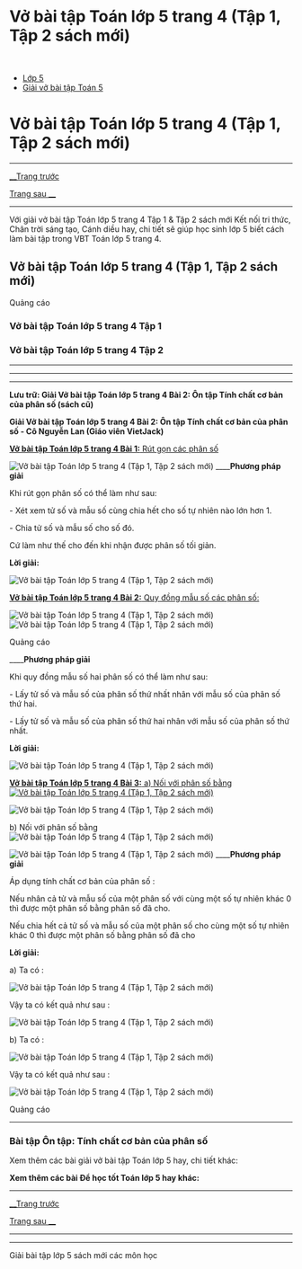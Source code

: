 # Vở bài tập Toán lớp 5 trang 4 (Tập 1, Tập 2 sách mới)

﻿

  * [Lớp 5](https://vietjack.com/series/lop-5.jsp)
  * [Giải vở bài tập Toán 5](https://vietjack.com/giai-vo-bai-tap-toan-5/index.jsp)



# Vở bài tập Toán lớp 5 trang 4 (Tập 1, Tập 2 sách mới)

* * *

[__Trang trước](https://vietjack.com/giai-vo-bai-tap-toan-5/bai-1-on-tap-khai-niem-ve-phan-so.jsp)

[Trang sau __](https://vietjack.com/giai-vo-bai-tap-toan-5/bai-3-on-tap-so-sanh-hai-phan-so.jsp)

* * *

Với giải vở bài tập Toán lớp 5 trang 4 Tập 1 & Tập 2 sách mới Kết nối tri thức, Chân trời sáng tạo, Cánh diều hay, chi tiết sẽ giúp học sinh lớp 5 biết cách làm bài tập trong VBT Toán lớp 5 trang 4.

## Vở bài tập Toán lớp 5 trang 4 (Tập 1, Tập 2 sách mới)

Quảng cáo

### Vở bài tập Toán lớp 5 trang 4 Tập 1

### Vở bài tập Toán lớp 5 trang 4 Tập 2

* * *

* * *

* * *

**Lưu trữ: Giải Vở bài tập Toán lớp 5 trang 4 Bài 2: Ôn tập Tính chất cơ bản của phân số (sách cũ)**

**Giải Vở bài tập Toán lớp 5 trang 4 Bài 2: Ôn tập Tính chất cơ bản của phân số - Cô Nguyễn Lan (Giáo viên VietJack)**

[**Vở bài tập Toán lớp 5 trang 4 Bài 1:** Rút gọn các phân số ](https://vietjack.com/giai-vo-bai-tap-toan-5/bai-1-trang-4-vbt-toan-5-tap-1.jsp)

![Vở bài tập Toán lớp 5 trang 4 \(Tập 1, Tập 2 sách mới\)](https://vietjack.com/giai-vo-bai-tap-toan-5/images/bai-1-trang-4-vbt-toan-5-tap-1.PNG) ____**Phương pháp giải**

Khi rút gọn phân số có thể làm như sau:

\- Xét xem tử số và mẫu số cùng chia hết cho số tự nhiên nào lớn hơn 1.

\- Chia tử số và mẫu số cho số đó.

Cứ làm như thế cho đến khi nhận được phân số tối giản.

**Lời giải:**

![Vở bài tập Toán lớp 5 trang 4 \(Tập 1, Tập 2 sách mới\)](https://vietjack.com/giai-vo-bai-tap-toan-5/images/bai-1-trang-4-vbt-toan-5-tap-1-1.PNG)

[**Vở bài tập Toán lớp 5 trang 4 Bài 2:** Quy đồng mẫu số các phân số: ](https://vietjack.com/giai-vo-bai-tap-toan-5/bai-2-trang-4-vbt-toan-5-tap-1.jsp)

![Vở bài tập Toán lớp 5 trang 4 \(Tập 1, Tập 2 sách mới\)](https://vietjack.com/giai-vo-bai-tap-toan-5/images/bai-2-trang-4-vbt-toan-5-tap-1.PNG) ![Vở bài tập Toán lớp 5 trang 4 \(Tập 1, Tập 2 sách mới\)](https://vietjack.com/giai-vo-bai-tap-toan-5/images/bai-2-trang-4-vbt-toan-5-tap-1-1.PNG)

Quảng cáo

____**Phương pháp giải**

Khi quy đồng mẫu số hai phân số có thể làm như sau:

\- Lấy tử số và mẫu số của phân số thứ nhất nhân với mẫu số của phân số thứ hai.

\- Lấy tử số và mẫu số của phân số thứ hai nhân với mẫu số của phân số thứ nhất.

**Lời giải:**

![Vở bài tập Toán lớp 5 trang 4 \(Tập 1, Tập 2 sách mới\)](https://vietjack.com/giai-vo-bai-tap-toan-5/images/bai-2-trang-4-vbt-toan-5-tap-1-2.PNG)

[**Vở bài tập Toán lớp 5 trang 4 Bài 3:** a) Nối với phân số bằng ![Vở bài tập Toán lớp 5 trang 4 \(Tập 1, Tập 2 sách mới\)](https://vietjack.com/giai-vo-bai-tap-toan-5/images/bai-3-trang-4-vbt-toan-5-tap-1.PNG)](https://vietjack.com/giai-vo-bai-tap-toan-5/bai-3-trang-4-vbt-toan-5-tap-1.jsp)

![Vở bài tập Toán lớp 5 trang 4 \(Tập 1, Tập 2 sách mới\)](https://vietjack.com/giai-vo-bai-tap-toan-5/images/bai-3-trang-4-vbt-toan-5-tap-1-1.PNG)

b) Nối với phân số bằng ![Vở bài tập Toán lớp 5 trang 4 \(Tập 1, Tập 2 sách mới\)](https://vietjack.com/giai-vo-bai-tap-toan-5/images/bai-3-trang-4-vbt-toan-5-tap-1-2.PNG)

![Vở bài tập Toán lớp 5 trang 4 \(Tập 1, Tập 2 sách mới\)](https://vietjack.com/giai-vo-bai-tap-toan-5/images/bai-3-trang-4-vbt-toan-5-tap-1-3.PNG) ____**Phương pháp giải**

Áp dụng tính chất cơ bản của phân số :

Nếu nhân cả tử và mẫu số của một phân số với cùng một số tự nhiên khác 0 thì được một phân số bằng phân số đã cho.

Nếu chia hết cả tử số và mẫu số của một phân số cho cùng một số tự nhiên khác 0 thì được một phân số bằng phân số đã cho

**Lời giải:**

a) Ta có :

![Vở bài tập Toán lớp 5 trang 4 \(Tập 1, Tập 2 sách mới\)](https://vietjack.com/giai-vo-bai-tap-toan-5/images/2022-bai-3-trang-4-vbt-toan-5-tap-1-sua2022.PNG)

Vậy ta có kết quả như sau :

![Vở bài tập Toán lớp 5 trang 4 \(Tập 1, Tập 2 sách mới\)](https://vietjack.com/giai-vo-bai-tap-toan-5/images/bai-3-trang-4-vbt-toan-5-tap-1-4.PNG)

b) Ta có :

![Vở bài tập Toán lớp 5 trang 4 \(Tập 1, Tập 2 sách mới\)](https://vietjack.com/giai-vo-bai-tap-toan-5/images/2022-bai-3-trang-4-vbt-toan-5-tap-1-1-sua2022.PNG)

Vậy ta có kết quả như sau :

![Vở bài tập Toán lớp 5 trang 4 \(Tập 1, Tập 2 sách mới\)](https://vietjack.com/giai-vo-bai-tap-toan-5/images/bai-3-trang-4-vbt-toan-5-tap-1-5.PNG)

Quảng cáo

* * *

### **Bài tập Ôn tập: Tính chất cơ bản của phân số**

Xem thêm các bài giải vở bài tập Toán lớp 5 hay, chi tiết khác:

**Xem thêm các bài Để học tốt Toán lớp 5 hay khác:**

* * *

[__Trang trước](https://vietjack.com/giai-vo-bai-tap-toan-5/bai-1-on-tap-khai-niem-ve-phan-so.jsp)

[Trang sau __](https://vietjack.com/giai-vo-bai-tap-toan-5/bai-3-on-tap-so-sanh-hai-phan-so.jsp)

* * *

* * *

Giải bài tập lớp 5 sách mới các môn học
